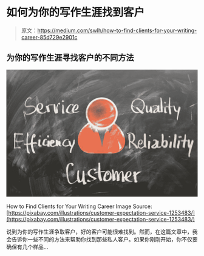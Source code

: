 # 如何为你的写作生涯找到客户

> 原文：<https://medium.com/swlh/how-to-find-clients-for-your-writing-career-85d729e2901c>

## 为你的写作生涯寻找客户的不同方法

![](img/699753e246d2cad609cae65ce224155f.png)

How to Find Clients for Your Writing Career Image Source: [https://pixabay.com/illustrations/customer-expectation-service-1253483/](https://pixabay.com/illustrations/customer-expectation-service-1253483/)

说到为你的写作生涯争取客户，好的客户可能很难找到。然而，在这篇文章中，我会告诉你一些不同的方法来帮助你找到那些私人客户。如果你刚刚开始，你不仅要确保有几个样品…
